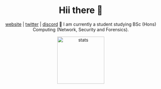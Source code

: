 <h1 align="center"> Hii there 👋 </h1>

<p align="center">
  <a href="https://jackelele.co.uk" target="_blank">website</a>
  |
  <a href="https://twitter.com/Jackelele_" target="_blank">twitter</a>
  |
  <a href="https://elele.team/discord" target="_blank">discord</a>
  📰 I am currently a student studying BSc (Hons) Computing (Network, Security and Forensics).
</p>


      
<p align="center">
  <img src="https://github-readme-stats.vercel.app/api?username=jackelele&show_icons=true&theme=radical" width="%100" height="150px" alt="stats">
 </p>
